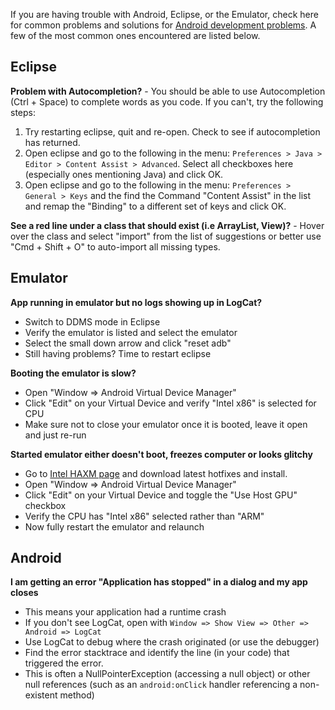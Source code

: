 If you are having trouble with Android, Eclipse, or the Emulator, check here for common problems and solutions for [Android development problems](http://www.vogella.com/articles/AndroidDevelopmentProblems/article.html). A few of the most common ones encountered are listed below.

## Eclipse

**Problem with Autocompletion?** - You should be able to use Autocompletion (Ctrl + Space) to complete words as you code. If you can't, try the following steps:

1. Try restarting eclipse, quit and re-open. Check to see if autocompletion has returned. 
2. Open eclipse and go to the following in the menu: `Preferences > Java > Editor > Content Assist > Advanced`. Select all checkboxes here (especially ones mentioning Java) and click OK.
3. Open eclipse and go to the following in the menu: `Preferences > General > Keys` and the find the Command "Content Assist" in the list and remap the "Binding" to a different set of keys and click OK.

**See a red line under a class that should exist (i.e ArrayList, View)?** - Hover over the class and select "import" from the list of suggestions or better use "Cmd + Shift + O" to auto-import all missing types.

## Emulator

**App running in emulator but no logs showing up in LogCat?**

* Switch to DDMS mode in Eclipse
* Verify the emulator is listed and select the emulator
* Select the small down arrow and click "reset adb"
* Still having problems? Time to restart eclipse

**Booting the emulator is slow?**

* Open "Window => Android Virtual Device Manager"
* Click "Edit" on your Virtual Device and verify "Intel x86" is selected for CPU
* Make sure not to close your emulator once it is booted, leave it open and just re-run

**Started emulator either doesn't boot, freezes computer or looks glitchy**

* Go to [Intel HAXM page](http://software.intel.com/en-us/articles/intel-hardware-accelerated-execution-manager) and download latest hotfixes and install.
* Open "Window => Android Virtual Device Manager"
* Click "Edit" on your Virtual Device and toggle the "Use Host GPU" checkbox
* Verify the CPU has "Intel x86" selected rather than "ARM"
* Now fully restart the emulator and relaunch

## Android

**I am getting an error "Application has stopped" in a dialog and my app closes**

* This means your application had a runtime crash
* If you don't see LogCat, open with `Window => Show View => Other => Android => LogCat`
* Use LogCat to debug where the crash originated (or use the debugger)
* Find the error stacktrace and identify the line (in your code) that triggered the error.
* This is often a NullPointerException (accessing a null object) or other null references (such as an `android:onClick` handler referencing a non-existent method)